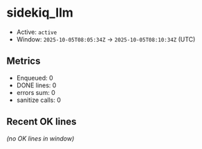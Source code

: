 # sidekiq_llm

- Active: `active`
- Window: `2025-10-05T08:05:34Z` → `2025-10-05T08:10:34Z` (UTC)

## Metrics
- Enqueued: 0
- DONE lines: 0
- errors sum: 0
- sanitize calls: 0

## Recent OK lines
_(no OK lines in window)_

